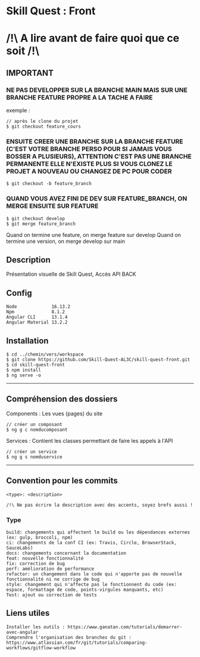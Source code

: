 # Skill Quest : Front
# /!\ A lire avant de faire quoi que ce soit /!\
## IMPORTANT
### NE PAS DEVELOPPER SUR LA BRANCHE MAIN MAIS SUR UNE BRANCHE FEATURE PROPRE A LA TACHE A FAIRE
exemple :
```
// après le clone du projet
$ git checkout feature_cours
```
### ENSUITE CREER UNE BRANCHE SUR LA BRANCHE FEATURE (C'EST VOTRE BRANCHE PERSO POUR SI JAMAIS VOUS BOSSER A PLUSIEURS), ATTENTION C'EST PAS UNE BRANCHE PERMANENTE ELLE N'EXISTE PLUS SI VOUS CLONEZ LE PROJET A NOUVEAU OU CHANGEZ DE PC POUR CODER
```
$ git checkout -b feature_branch
```
### QUAND VOUS AVEZ FINI DE DEV SUR FEATURE_BRANCH, ON MERGE ENSUITE SUR FEATURE
```
$ git checkout develop
$ git merge feature_branch
```
Quand on termine une feature, on merge feature sur develop
Quand on termine une version, on merge develop sur main

## Description
Présentation visuelle de Skill Quest, Accès API BACK
## Config
```
Node             16.13.2
Npm              8.1.2
Angular CLI      13.1.4 
Angular Material 13.2.2
```
## Installation
```
$ cd ../chemin/vers/workspace
$ git clone https://github.com/Skill-Quest-AL3C/skill-quest-front.git
$ cd skill-quest-front
$ npm install
$ ng serve -o
```
***
## Compréhension des dossiers
Components : Les vues (pages) du site
```
// créer un composant
$ ng g c nomducomposant
```
Services : Contient les classes permettant de faire les appels à l'API
```
// créer un service
$ ng g s nomduservice
```
***
## Convention pour les commits
```
<type>: <description>

/!\ Ne pas écrire la description avec des accents, soyez brefs aussi !
```
### Type
```
build: changements qui affectent le build ou les dépendances externes (ex: gulp, broccoli, npm)
ci: changements de la conf CI (ex: Travis, Circle, BrowserStack, SauceLabs)
docs: changements concernant la documentation
feat: nouvelle fonctionnalité
fix: correction de bug
perf: amélioration de performance
refactor: un changement dans le code qui n'apporte pas de nouvelle fonctionnalité ni ne corrige de bug
style: changement qui n'affecte pas le fonctionnent du code (ex: espace, formattage de code, points-virgules manquants, etc)
Test: ajout ou correction de tests
```
## Liens utiles
```
Installer les outils : https://www.ganatan.com/tutorials/demarrer-avec-angular
Comprendre l'organisation des branches du git : https://www.atlassian.com/fr/git/tutorials/comparing-workflows/gitflow-workflow
```
